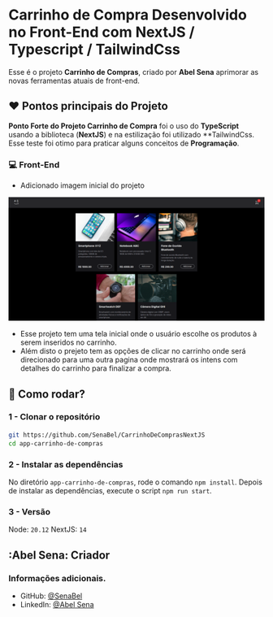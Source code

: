 # Carrinho de Compra Desenvolvido no Front-End com NextJS / Typescript / TailwindCss

Esse é o projeto **Carrinho de Compras**, criado por **Abel Sena** aprimorar as novas ferramentas atuais de front-end. 

## :heart: Pontos principais do Projeto

 **Ponto Forte do Projeto Carrinho de Compra** foi o uso do **TypeScript** usando a biblioteca (**NextJS**) e na estilização foi utilizado **TailwindCss. Esse teste foi otimo para praticar alguns conceitos de **Programação**. 

### :computer: Front-End
- Adicionado imagem inicial do projeto

<div align="center">
    <img src="src/imagemCarrinhoDeCompra.png" alt="local-criado" />
</div>

- Esse projeto tem uma tela inicial onde o usuário escolhe os produtos à serem inseridos no carrinho.
- Além disto o prejeto tem as opções de clicar no carrinho onde será direcionado para uma outra pagina onde mostrará os intens com detalhes do carrinho para finalizar a compra.

## :floppy_disk: Como rodar?

### 1 - Clonar o repositório
```bash
git https://github.com/SenaBel/CarrinhoDeComprasNextJS
cd app-carrinho-de-compras
```
### 2 - Instalar as dependências 
No diretório `app-carrinho-de-compras`, rode o comando `npm install`. Depois de instalar as dependências, execute o script `npm run start`.

### 3 - Versão
 Node: `20.12`
 NextJS: `14`


## :Abel Sena: Criador

### Informações adicionais.

- GitHub: [@SenaBel](https://github.com/SenaBel)
- LinkedIn: [@Abel Sena](www.linkedin.com/in/abel-sena)